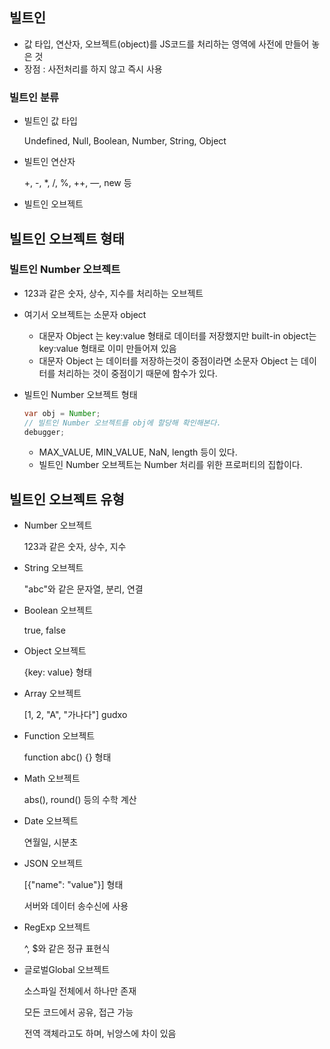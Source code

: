 ## 빌트인

- 값 타입, 연산자, 오브젝트(object)를 JS코드를 처리하는 영역에 사전에 만들어 놓은 것
- 장점 : 사전처리를 하지 않고 즉시 사용

### 빌트인 분류

- 빌트인 값 타입

    Undefined, Null, Boolean, Number, String, Object

- 빌트인 연산자

    +, -, *, /, %, ++, —, new 등

- 빌트인 오브젝트

## 빌트인 오브젝트 형태

### 빌트인 Number 오브젝트

- 123과 같은 숫자, 상수, 지수를 처리하는 오브젝트
- 여기서 오브젝트는 소문자 object
    - 대문자 Object 는 key:value 형태로 데이터를 저장했지만 built-in object는 key:value 형태로 이미 만들어져 있음
    - 대문자 Object 는 데이터를 저장하는것이 중점이라면 소문자 Object 는 데이터를 처리하는 것이 중점이기 때문에 함수가 있다.
- 빌트인 Number 오브젝트 형태

    ```java
    var obj = Number;
    // 빌트인 Number 오브젝트를 obj에 할당해 확인해본다.
    debugger;
    ```

    - MAX_VALUE, MIN_VALUE, NaN, length 등이 있다.
    - 빌트인 Number 오브젝트는 Number 처리를 위한 프로퍼티의 집합이다.

## 빌트인 오브젝트 유형

- Number 오브젝트

    123과 같은 숫자, 상수, 지수

- String 오브젝트

    "abc"와 같은 문자열, 분리, 연결

- Boolean 오브젝트

    true, false

- Object 오브젝트

    {key: value} 형태

- Array 오브젝트

    [1, 2, "A", "가나다"] gudxo

- Function 오브젝트

    function abc() {} 형태

- Math 오브젝트

    abs(), round() 등의 수학 계산

- Date 오브젝트

    연월일, 시분초

- JSON 오브젝트

    [{"name": "value"}] 형태

    서버와 데이터 송수신에 사용

- RegExp 오브젝트

    ^, $와 같은 정규 표현식

- 글로벌Global 오브젝트

    소스파일 전체에서 하나만 존재

    모든 코드에서 공유, 접근 가능

    전역 객체라고도 하며, 뉘앙스에 차이 있음
